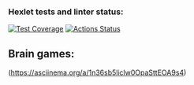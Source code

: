 ### Hexlet tests and linter status:
[![Test Coverage](https://api.codeclimate.com/v1/badges/1587e1c523d919bb7dff/test_coverage)](https://codeclimate.com/github/BlackJackSpb/python-project-49/test_coverage)
[![Actions Status](https://github.com/BlackJackSpb/python-project-49/actions/workflows/hexlet-check.yml/badge.svg)](https://github.com/BlackJackSpb/python-project-49/actions)
## Brain games:
(https://asciinema.org/a/1n36sb5liclw0OpaSttEOA9s4)
